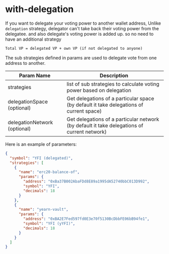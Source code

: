 # with-delegation

If you want to delegate your voting power to another wallet address,
Unlike `delegation` strategy, delegator can't take back their voting power from the delegatee. and also delegate's voting power is added up. so no need to have an additional strategy

```TEXT
Total VP = delegated VP + own VP (if not delegated to anyone)
```

The sub strategies defined in params are used to delegate vote from one address to another.

| Param Name      | Description |
| ----------- | ----------- |
| strategies      | list of sub strategies to calculate voting power based on delegation      |
| delegationSpace (optional)   | Get delegations of a particular space (by default it take delegations of current space)  |
| delegationNetwork (optional)   | Get delegations of a particular network (by default it take delegations of current network)  |

Here is an example of parameters:

```json
{
  "symbol": "YFI (delegated)",
  "strategies": [
    {
      "name": "erc20-balance-of",
      "params": {
        "address": "0xBa37B002AbaFDd8E89a1995dA52740bbC013D992",
        "symbol": "YFI",
        "decimals": 18
      }
    },
    {
      "name": "yearn-vault",
      "params": {
        "address": "0xBA2E7Fed597fd0E3e70f5130BcDbbFE06bB94fe1",
        "symbol": "YFI (yYFI)",
        "decimals": 18
      }
    }
  ]
}

```